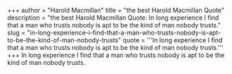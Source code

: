 +++
author = "Harold Macmillan"
title = "the best Harold Macmillan Quote"
description = "the best Harold Macmillan Quote: In long experience I find that a man who trusts nobody is apt to be the kind of man nobody trusts."
slug = "in-long-experience-i-find-that-a-man-who-trusts-nobody-is-apt-to-be-the-kind-of-man-nobody-trusts"
quote = '''In long experience I find that a man who trusts nobody is apt to be the kind of man nobody trusts.'''
+++
In long experience I find that a man who trusts nobody is apt to be the kind of man nobody trusts.
